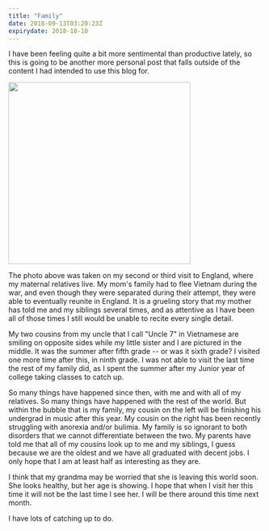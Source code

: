 ```yaml
---
title: "Family"
date: 2018-09-13T03:20:23Z
expirydate: 2018-10-10
---
```


I have been feeling quite a bit more sentimental than productive lately, so this is going to be another more personal post that falls outside of the content I had intended to use this blog for.

<img src="/image/cousins.jpg" width="360"/>

The photo above was taken on my second or third visit to England, where my maternal relatives live.
My mom's family had to flee Vietnam during the war, and even though they were separated during their attempt, they were able to eventually reunite in England.
It is a grueling story that my mother has told me and my siblings several times, and as attentive as I have been all of those times I still would be unable to recite every single detail.

My two cousins from my uncle that I call "Uncle 7" in Vietnamese are smiling on opposite sides while my little sister and I are pictured in the middle.
It was the summer after fifth grade -- or was it sixth grade?
I visited one more time after this, in ninth grade.
I was not able to visit the last time the rest of my family did, as I spent the summer after my Junior year of college taking classes to catch up.

So many things have happened since then, with me and with all of my relatives.
So many things have happened with the rest of the world.
But within the bubble that is my family, my cousin on the left will be finishing his undergrad in music after this year.
My cousin on the right has been recently struggling with anorexia and/or bulimia.
My family is so ignorant to both disorders that we cannot differentiate between the two.
My parents have told me that all of my cousins look up to me and my siblings, I guess because we are the oldest and we have all graduated with decent jobs.
I only hope that I am at least half as interesting as they are.

I think that my grandma may be worried that she is leaving this world soon.
She looks healthy, but her age is showing.
I hope that when I visit her this time it will not be the last time I see her.
I will be there around this time next month.

I have lots of catching up to do.
